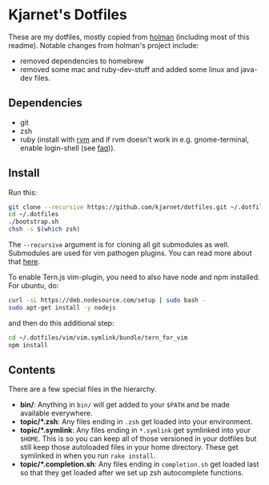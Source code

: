# Kjarnet's Dotfiles

These are my dotfiles, mostly copied from [holman](https://github.com/holman/dotfiles) (including most of this readme).
Notable changes from holman's project include:

 * removed dependencies to homebrew
 * removed some mac and ruby-dev-stuff and added some linux and java-dev files.

## Dependencies

 * git
 * zsh
 * ruby (install with [rvm](https://rvm.io/rvm/install/)
and if rvm doesn't work in e.g. gnome-terminal, enable login-shell (see [faq](https://rvm.io/support/faq/))).

## Install

Run this:

```sh
git clone --recursive https://github.com/kjarnet/dotfiles.git ~/.dotfiles
cd ~/.dotfiles
./bootstrap.sh
chsh -s $(which zsh)
```

The `--recursive` argument is for cloning all git submodules as well.
Submodules are used for vim pathogen plugins.
You can read more about that [here](vim/vim.symlink/bundle/README.md).

To enable Tern.js vim-plugin,
you need to also have node and npm installed.
For ubuntu, do:

```sh
curl -sL https://deb.nodesource.com/setup | sudo bash -
sudo apt-get install -y nodejs

```

and then do this additional step:

```sh
cd ~/.dotfiles/vim/vim.symlink/bundle/tern_for_vim
npm install
```

## Contents

There are a few special files in the hierarchy.

- **bin/**: Anything in `bin/` will get added to your `$PATH` and be made
  available everywhere.
- **topic/\*.zsh**: Any files ending in `.zsh` get loaded into your
  environment.
- **topic/\*.symlink**: Any files ending in `*.symlink` get symlinked into
  your `$HOME`. This is so you can keep all of those versioned in your dotfiles
  but still keep those autoloaded files in your home directory. These get
  symlinked in when you run `rake install`.
- **topic/\*.completion.sh**: Any files ending in `completion.sh` get loaded
  last so that they get loaded after we set up zsh autocomplete functions.


